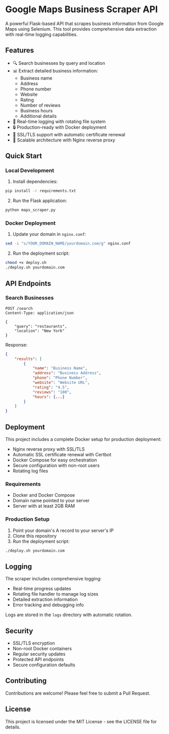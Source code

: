# Google Maps Business Scraper API

A powerful Flask-based API that scrapes business information from Google Maps using Selenium. This tool provides comprehensive data extraction with real-time logging capabilities.

## Features

- 🔍 Search businesses by query and location
- 📊 Extract detailed business information:
  - Business name
  - Address
  - Phone number
  - Website
  - Rating
  - Number of reviews
  - Business hours
  - Additional details
- 📝 Real-time logging with rotating file system
- 🔒 Production-ready with Docker deployment
- 🔐 SSL/TLS support with automatic certificate renewal
- 🚀 Scalable architecture with Nginx reverse proxy

## Quick Start

### Local Development

1. Install dependencies:
```bash
pip install -r requirements.txt
```

2. Run the Flask application:
```bash
python maps_scraper.py
```

### Docker Deployment

1. Update your domain in `nginx.conf`:
```bash
sed -i "s/YOUR_DOMAIN_NAME/yourdomain.com/g" nginx.conf
```

2. Run the deployment script:
```bash
chmod +x deploy.sh
./deploy.sh yourdomain.com
```

## API Endpoints

### Search Businesses
```http
POST /search
Content-Type: application/json

{
    "query": "restaurants",
    "location": "New York"
}
```

Response:
```json
{
    "results": [
        {
            "name": "Business Name",
            "address": "Business Address",
            "phone": "Phone Number",
            "website": "Website URL",
            "rating": "4.5",
            "reviews": "100",
            "hours": {...}
        }
    ]
}
```

## Deployment

This project includes a complete Docker setup for production deployment:

- Nginx reverse proxy with SSL/TLS
- Automatic SSL certificate renewal with Certbot
- Docker Compose for easy orchestration
- Secure configuration with non-root users
- Rotating log files

### Requirements

- Docker and Docker Compose
- Domain name pointed to your server
- Server with at least 2GB RAM

### Production Setup

1. Point your domain's A record to your server's IP
2. Clone this repository
3. Run the deployment script:
```bash
./deploy.sh yourdomain.com
```

## Logging

The scraper includes comprehensive logging:
- Real-time progress updates
- Rotating file handler to manage log sizes
- Detailed extraction information
- Error tracking and debugging info

Logs are stored in the `logs` directory with automatic rotation.

## Security

- SSL/TLS encryption
- Non-root Docker containers
- Regular security updates
- Protected API endpoints
- Secure configuration defaults

## Contributing

Contributions are welcome! Please feel free to submit a Pull Request.

## License

This project is licensed under the MIT License - see the LICENSE file for details.
